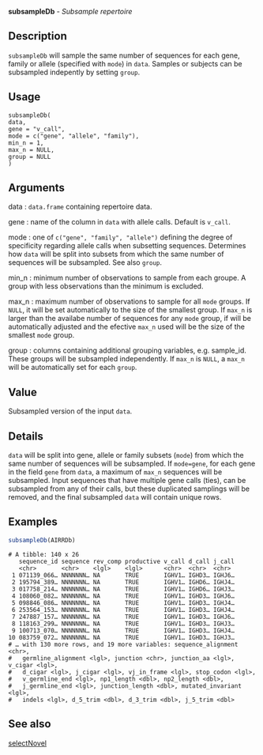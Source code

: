 **subsampleDb** - *Subsample repertoire*

Description
--------------------

`subsampleDb` will sample the same number of sequences for each gene, family
or allele (specified with `mode`) in `data`. Samples or subjects can
be subsampled indepently by setting `group`.


Usage
--------------------
```
subsampleDb(
data,
gene = "v_call",
mode = c("gene", "allele", "family"),
min_n = 1,
max_n = NULL,
group = NULL
)
```

Arguments
-------------------

data
:   `data.frame` containing repertoire data.

gene
:   name of the column in `data` with allele calls. Default
is `v_call`.

mode
:   one of `c("gene", "family", "allele")` defining the degree of
specificity regarding allele calls when subsetting sequences.
Determines how `data` will be split into subsets from 
which the same number of sequences will be subsampled. See 
also `group`.

min_n
:   minimum number of observations to sample from each groupe. A group with 
less observations than the minimum is excluded.

max_n
:   maximum number of observations to sample for all `mode` groups.
If `NULL`, it will be set automatically to the size of 
the smallest group. If `max_n` is larger than the availabe 
number of sequences for any `mode` group, if will be 
automatically adjusted and the efective `max_n` used 
will be the size of the smallest `mode` group.

group
:   columns containing additional grouping variables, e.g. sample_id.
These groups will be subsampled independently. If
`max_n` is `NULL`, a `max_n` will be 
automatically set for each `group`.




Value
-------------------

Subsampled version of the input `data`.


Details
-------------------

`data` will be split into gene, allele or family subsets (`mode`) from
which the same number of sequences will be subsampled. If `mode=gene`,
for each gene in the field `gene` from `data`, a maximum of 
`max_n` sequences will be subsampled. Input sequences
that have multiple gene calls (ties), can be subsampled from any of their calls, 
but these duplicated samplings will be removed, and the final 
subsampled `data` will contain unique rows.



Examples
-------------------

```R
subsampleDb(AIRRDb)
```


```
# A tibble: 140 x 26
   sequence_id sequence rev_comp productive v_call d_call j_call
   <chr>       <chr>    <lgl>    <lgl>      <chr>  <chr>  <chr> 
 1 071139_066… NNNNNNN… NA       TRUE       IGHV1… IGHD3… IGHJ6…
 2 195794_389… NNNNNNN… NA       TRUE       IGHV1… IGHD6… IGHJ4…
 3 017758_214… NNNNNNN… NA       TRUE       IGHV1… IGHD6… IGHJ3…
 4 108060_082… NNNNNNN… NA       TRUE       IGHV1… IGHD3… IGHJ6…
 5 098846_086… NNNNNNN… NA       TRUE       IGHV1… IGHD3… IGHJ4…
 6 253564_153… NNNNNNN… NA       TRUE       IGHV1… IGHD3… IGHJ4…
 7 247887_157… NNNNNNN… NA       TRUE       IGHV1… IGHD3… IGHJ6…
 8 118163_299… NNNNNNN… NA       TRUE       IGHV1… IGHD3… IGHJ3…
 9 100713_070… NNNNNNN… NA       TRUE       IGHV1… IGHD3… IGHJ4…
10 083759_072… NNNNNNN… NA       TRUE       IGHV1… IGHD3… IGHJ3…
# … with 130 more rows, and 19 more variables: sequence_alignment <chr>,
#   germline_alignment <lgl>, junction <chr>, junction_aa <lgl>, v_cigar <lgl>,
#   d_cigar <lgl>, j_cigar <lgl>, vj_in_frame <lgl>, stop_codon <lgl>,
#   v_germline_end <lgl>, np1_length <dbl>, np2_length <dbl>,
#   j_germline_end <lgl>, junction_length <dbl>, mutated_invariant <lgl>,
#   indels <lgl>, d_5_trim <dbl>, d_3_trim <dbl>, j_5_trim <dbl>

```



See also
-------------------

[selectNovel](selectNovel.md)






